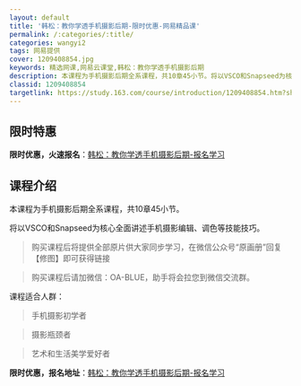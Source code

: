 ```yaml
---
layout: default
title: '韩松：教你学透手机摄影后期-限时优惠-网易精品课'
permalink: /:categories/:title/
categories: wangyi2
tags: 网易提供
cover: 1209408854.jpg
keywords: 精选网课,网易云课堂,韩松：教你学透手机摄影后期
description: 本课程为手机摄影后期全系课程，共10章45小节。将以VSCO和Snapseed为核心全面讲述手机摄影编辑、调色等技能技巧
classid: 1209408854
targetlink: https://study.163.com/course/introduction/1209408854.htm?share=1&shareId=1025206652&utm_campaign=share&utm_medium=iphoneShare&utm_source=&utm_u=1025206652
---
```


## 限时特惠

**限时优惠，火速报名**：[韩松：教你学透手机摄影后期-报名学习](https://study.163.com/course/introduction/1209408854.htm?share=1&shareId=1025206652&utm_campaign=share&utm_medium=iphoneShare&utm_source=&utm_u=1025206652)

## 课程介绍

本课程为手机摄影后期全系课程，共10章45小节。



将以VSCO和Snapseed为核心全面讲述手机摄影编辑、调色等技能技巧。



>购买课程后将提供全部原片供大家同步学习，在微信公众号“原画册”回复【修图】即可获得链接

>购买课程后请加微信：OA-BLUE，助手将会拉您到微信交流群。



课程适合人群：

>手机摄影初学者

>摄影瓶颈者

>艺术和生活美学爱好者

**限时优惠，报名地址**：[韩松：教你学透手机摄影后期-报名学习](https://study.163.com/course/introduction/1209408854.htm?share=1&shareId=1025206652&utm_campaign=share&utm_medium=iphoneShare&utm_source=&utm_u=1025206652)

